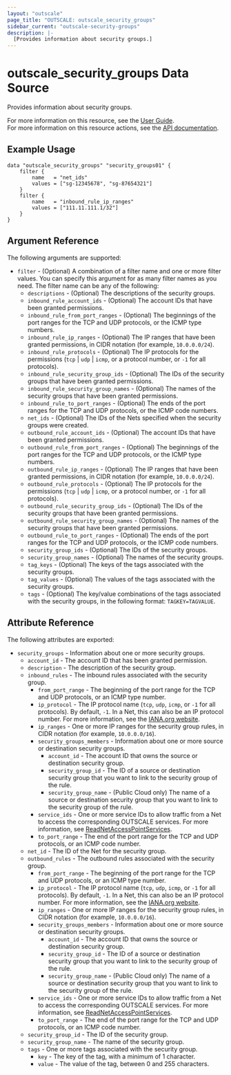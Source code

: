 ```yaml
---
layout: "outscale"
page_title: "OUTSCALE: outscale_security_groups"
sidebar_current: "outscale-security-groups"
description: |-
  [Provides information about security groups.]
---
```


# outscale_security_groups Data Source

Provides information about security groups.

For more information on this resource, see the [User Guide](https://docs.outscale.com/en/userguide/About-Security-Groups.html).  
For more information on this resource actions, see the [API documentation](https://docs.outscale.com/api#3ds-outscale-api-securitygroup).

## Example Usage

```hcl
data "outscale_security_groups" "security_groups01" {
    filter {
        name   = "net_ids"
        values = ["sg-12345678", "sg-87654321"]
    }
    filter {
        name   = "inbound_rule_ip_ranges"
        values = ["111.11.111.1/32"]
    }
}
```

## Argument Reference

The following arguments are supported:

* `filter` - (Optional) A combination of a filter name and one or more filter values. You can specify this argument for as many filter names as you need. The filter name can be any of the following:
    * `descriptions` - (Optional) The descriptions of the security groups.
    * `inbound_rule_account_ids` - (Optional) The account IDs that have been granted permissions.
    * `inbound_rule_from_port_ranges` - (Optional) The beginnings of the port ranges for the TCP and UDP protocols, or the ICMP type numbers.
    * `inbound_rule_ip_ranges` - (Optional) The IP ranges that have been granted permissions, in CIDR notation (for example, `10.0.0.0/24`).
    * `inbound_rule_protocols` - (Optional) The IP protocols for the permissions (`tcp` \| `udp` \| `icmp`, or a protocol number, or `-1` for all protocols).
    * `inbound_rule_security_group_ids` - (Optional) The IDs of the security groups that have been granted permissions.
    * `inbound_rule_security_group_names` - (Optional) The names of the security groups that have been granted permissions.
    * `inbound_rule_to_port_ranges` - (Optional) The ends of the port ranges for the TCP and UDP protocols, or the ICMP code numbers.
    * `net_ids` - (Optional) The IDs of the Nets specified when the security groups were created.
    * `outbound_rule_account_ids` - (Optional) The account IDs that have been granted permissions.
    * `outbound_rule_from_port_ranges` - (Optional) The beginnings of the port ranges for the TCP and UDP protocols, or the ICMP type numbers.
    * `outbound_rule_ip_ranges` - (Optional) The IP ranges that have been granted permissions, in CIDR notation (for example, `10.0.0.0/24`).
    * `outbound_rule_protocols` - (Optional) The IP protocols for the permissions (`tcp` \| `udp` \| `icmp`, or a protocol number, or `-1` for all protocols).
    * `outbound_rule_security_group_ids` - (Optional) The IDs of the security groups that have been granted permissions.
    * `outbound_rule_security_group_names` - (Optional) The names of the security groups that have been granted permissions.
    * `outbound_rule_to_port_ranges` - (Optional) The ends of the port ranges for the TCP and UDP protocols, or the ICMP code numbers.
    * `security_group_ids` - (Optional) The IDs of the security groups.
    * `security_group_names` - (Optional) The names of the security groups.
    * `tag_keys` - (Optional) The keys of the tags associated with the security groups.
    * `tag_values` - (Optional) The values of the tags associated with the security groups.
    * `tags` - (Optional) The key/value combinations of the tags associated with the security groups, in the following format: `TAGKEY=TAGVALUE`.

## Attribute Reference

The following attributes are exported:

* `security_groups` - Information about one or more security groups.
    * `account_id` - The account ID that has been granted permission.
    * `description` - The description of the security group.
    * `inbound_rules` - The inbound rules associated with the security group.
        * `from_port_range` - The beginning of the port range for the TCP and UDP protocols, or an ICMP type number.
        * `ip_protocol` - The IP protocol name (`tcp`, `udp`, `icmp`, or `-1` for all protocols). By default, `-1`. In a Net, this can also be an IP protocol number. For more information, see the [IANA.org website](https://www.iana.org/assignments/protocol-numbers/protocol-numbers.xhtml).
        * `ip_ranges` - One or more IP ranges for the security group rules, in CIDR notation (for example, `10.0.0.0/16`).
        * `security_groups_members` - Information about one or more source or destination security groups.
            * `account_id` - The account ID that owns the source or destination security group.
            * `security_group_id` - The ID of a source or destination security group that you want to link to the security group of the rule.
            * `security_group_name` - (Public Cloud only) The name of a source or destination security group that you want to link to the security group of the rule.
        * `service_ids` - One or more service IDs to allow traffic from a Net to access the corresponding OUTSCALE services. For more information, see [ReadNetAccessPointServices](https://docs.outscale.com/api#readnetaccesspointservices).
        * `to_port_range` - The end of the port range for the TCP and UDP protocols, or an ICMP code number.
    * `net_id` - The ID of the Net for the security group.
    * `outbound_rules` - The outbound rules associated with the security group.
        * `from_port_range` - The beginning of the port range for the TCP and UDP protocols, or an ICMP type number.
        * `ip_protocol` - The IP protocol name (`tcp`, `udp`, `icmp`, or `-1` for all protocols). By default, `-1`. In a Net, this can also be an IP protocol number. For more information, see the [IANA.org website](https://www.iana.org/assignments/protocol-numbers/protocol-numbers.xhtml).
        * `ip_ranges` - One or more IP ranges for the security group rules, in CIDR notation (for example, `10.0.0.0/16`).
        * `security_groups_members` - Information about one or more source or destination security groups.
            * `account_id` - The account ID that owns the source or destination security group.
            * `security_group_id` - The ID of a source or destination security group that you want to link to the security group of the rule.
            * `security_group_name` - (Public Cloud only) The name of a source or destination security group that you want to link to the security group of the rule.
        * `service_ids` - One or more service IDs to allow traffic from a Net to access the corresponding OUTSCALE services. For more information, see [ReadNetAccessPointServices](https://docs.outscale.com/api#readnetaccesspointservices).
        * `to_port_range` - The end of the port range for the TCP and UDP protocols, or an ICMP code number.
    * `security_group_id` - The ID of the security group.
    * `security_group_name` - The name of the security group.
    * `tags` - One or more tags associated with the security group.
        * `key` - The key of the tag, with a minimum of 1 character.
        * `value` - The value of the tag, between 0 and 255 characters.
